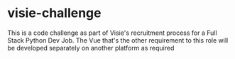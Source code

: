 # visie-challenge

This is a code challenge as part of Visie's recruitment process for a Full Stack Python Dev Job. The Vue that's the other requirement to this role will be developed separately on another platform as required
